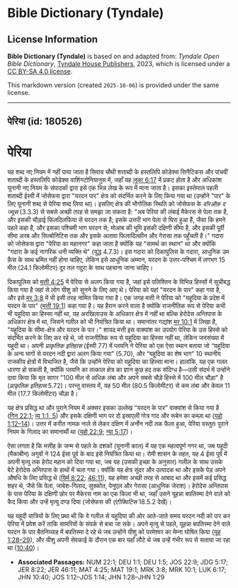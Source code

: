 # Bible Dictionary (Tyndale)

## License Information

**Bible Dictionary (Tyndale)** is based on and adapted from: _Tyndale Open Bible Dictionary_, [Tyndale House Publishers](https://tyndaleopenresources.com/), 2023, which is licensed under a [CC BY-SA 4.0 license](https://creativecommons.org/licenses/by-sa/4.0/legalcode.en).

This markdown version (created `2025-10-06`) is provided under the same license.



--------------------------------

## पेरिया (id: 180526)

पेरिया
======

यह शब्द नए नियम में नहीं पाया जाता है सिवाय चौथी शताब्दी के हस्तलिपि कोडेक्स सिनैटिकस और पांचवीं शताब्दी के हस्तलिपि कोडेक्स वाशिंगटोनियानुस में, जहाँ यह [लूका 6:17](https://ref.ly/Luke6:17) में प्रकट होता है और अधिकांश यूनानी नए नियम के संपादकों द्वारा इसे एक भिन्न लेख के रूप में माना जाता है। इसका इस्तेमाल पहली शताब्दी ईस्वी में जोसेफस द्वारा "यरदन पार" क्षेत्र को संदर्भित करने के लिए किया गया था (उन्होंने "पार" के लिए यूनानी शब्द से पेरिया शब्द लिया था)। इसलिए क्षेत्र की भौगोलिक स्थिति को जोसेफस के *वॉरऑफ़ द ज्यूस*  (3\.3\.3\) से सबसे अच्छी तरह से समझा जा सकता है: "अब पेरिया की लंबाई मैकेरस से पेला तक है, और इसकी चौड़ाई फिलदिलफिया से यरदन तक है; इसके उत्तरी भाग पेला से घिरा हुआ हैं, जैसा कि हमने पहले कहा है, और इसका पश्चिमी भाग यरदन से; मोआब की भूमि इसकी दक्षिणी सीमा है, और इसकी पूर्वी सीमा अरब और सिल्बोनिटिस तक और इसके अलावा फिलादिल्फ़ीन और गेरासा तक पहुँचती है।" गदारा को जोसेफस द्वारा "पेरिया का महानगर" कहा जाता है क्योंकि यह "सामर्थ का स्थान" था और क्योंकि "गदारा के कई नागरिक धनी व्यक्ति थे" (युद्ध 4\.7\.3\)। इस गदारा को दिकापुलिस के गदारा, आधुनिक उम क़ैस के साथ भ्रमित नहीं होना चाहिए, लेकिन इसे आधुनिक अम्मान, यरदन के उत्तर\-पश्चिम में लगभग 15 मील (24\.1 किलोमीटर) दूर तल गदुरा के साथ पहचाना जाना चाहिए।

दिकापुलिस को [मत्ती 4:25](https://ref.ly/Matt4:25) में पेरिया से अलग किया गया है, जहां इसे पलिश्तिन के विभिन्न हिस्सों में सूचीबद्ध किया गया है जहां से लोग यीशु को सुनने के लिए आए थे। पेरिया को यहां "यरदन के पार" कहा गया है, और इसे [मर 3:8](https://ref.ly/Mark3:8) में भी इसी तरह नामित किया गया है। एक जगह मत्ती ने पेरिया को "यहूदिया के प्रदेश में यरदन के पार" ([मत्ती 19:1](https://ref.ly/Matt19:1)) कहा गया है। यह हैरान करने वाला है क्योंकि राजनीतिक रूप से पेरिया कभी भी यहूदिया का हिस्सा नहीं था, यह अरखिलाउस के अधिकार क्षेत्र में नहीं था बल्कि हेरोदेस अन्तिपास के अधिकार क्षेत्र में था, जिसने गलील को भी नियंत्रित किया था। समानांतर गद्यांश [मर 10:1](https://ref.ly/Mark10:1) में लिखा है, "यहूदिया के सीमा\-क्षेत्र और यरदन के पार।" शायद मत्ती इस वाक्यांश का उपयोग पेरिया के उस हिस्से को संदर्भित करने के लिए कर रहे थे, जो राजनीतिक रूप से यहूदिया का हिस्सा नहीं था, लेकिन जनसंख्या में यहूदी था। अपनी *प्राकृतिक इतिहास* (ईस्वी 77\) में प्लयनि ने पेरिया को एक ऐसा स्थान बताया जो “यहूदिया के अन्य भागों से यरदन नदी द्वारा अलग किया गया” (5\.70\), और “यहूदिया का शेष भाग” 10 स्थानीय राजकीय क्षेत्रों में विभाजित है, जैसे कि उन्होंने पेरिया को यहूदिया का हिस्सा माना। हालांकि, यह एक गलत धारणा हो सकती है, क्योंकि प्लयनि का तत्काल क्षेत्र का ज्ञान कुछ हद तक संदिग्ध है—उसी संदर्भ में उन्होंने दावा किया कि मृत सागर "100 मील से अधिक लंबा और अपने सबसे चौड़े हिस्से में 100 मील चौड़ा" है (*प्राकृतिक इतिहास* 5\.72\)। परन्तु वास्तव में, यह 50 मील (80\.5 किलोमीटर) से कम लंबा और केवल 11 मील (17\.7 किलोमीटर) चौड़ा है।

यह क्षेत्र प्रसिद्ध था और पुराने नियम में अक्सर इसका उल्लेख “यरदन के पार” वाक्यांश से किया गया है ([गिन 22:1](https://ref.ly/Num22:1); [व्य 1:1, 5](https://ref.ly/Deut1:1)) और इसके दक्षिणी भाग पर दो इस्राएली गोत्र गाद और रूबेन का कब्ज़ा था ([यहो 1:12–14](https://ref.ly/Josh1:12-Josh1:14))। उत्तर में करीत नामक नाले से लेकर दक्षिण में अर्नोन नदी तक फैला हुआ, पेरिया वस्तुतः पुराने नियम के गिलाद का समानार्थी था ([यहो 22:9](https://ref.ly/Josh22:9); [न्या 5:17](https://ref.ly/Judg5:17))।

ऐसा लगता है कि मसीह के जन्म से पहले के दशकों (यूनानी काल) में यह एक महत्वपूर्ण नगर था, जब यहूदी (मैकाबीन) अगुवों ने 124 ईसा पूर्व के बाद इसे नियंत्रित किया था। रोमी शासन के तहत, यह 4 ईसा पूर्व में अपनी मृत्यु तक हेरोद महान को दिया गया था, जब यह (उसकी इच्छा के अनुसार) गलील के साथ उसके बेटे हेरोदेस अन्तिपास के हाथों में चला गया। क्योंकि यह क्षेत्र सुंदर और उत्पादक था और इसके पेड़ अपने औषधि के लिए प्रसिद्ध थे ([यिर्म 8:22](https://ref.ly/Jer8:22); [46:11](https://ref.ly/Jer46:11)), यह हमेशा अच्छी तरह से आबाद था और इसमें कई प्रसिद्ध शहर थे, जैसे कि पेला, जाबेश\-गिलाद, सुक्कोत, पेनुएल और गेरासा (आधुनिक जेराश)। हेरोदेस अन्तिपास के पास पेरिया के दक्षिणी छोर पर मैकेरस नाम का एक किला भी था, जहाँ उसने यूहन्ना बपतिस्मा देने वाले को कैद किया और उन्हें मृत्यु दण्ड दिया (जोसेफस की *एंटीक्विटिस* 18\.5\.2 देखें)।

यह यहूदी यात्रियों के लिए प्रथा थी कि वे गलील से यहूदिया की ओर आते\-जाते समय यरदन नदी को पार कर पेरिया में प्रवेश करें ताकि सामरियों के संपर्क से बचा जा सके। अपने मृत्यु से पहले, यूहन्ना बपतिस्मा देने वाले यरदन के पार बैतनिय्याह में बपतिस्मा दे रहे थे जब उन्होंने यीशु को परमेश्वर का मेम्ना घोषित किया ([यूह 1:28–29](https://ref.ly/John1:28-John1:29)), और यीशु अपनी सेवकाई के दौरान एक बार यहाँ लौटे थे जब उन्हें गंभीर रूप से सताया जा रहा था ([10:40](https://ref.ly/John10:40))।

* **Associated Passages:** NUM 22:1; DEU 1:1; DEU 1:5; JOS 22:9; JDG 5:17; JER 8:22; JER 46:11; MAT 4:25; MAT 19:1; MRK 3:8; MRK 10:1; LUK 6:17; JHN 10:40; JOS 1:12–JOS 1:14; JHN 1:28–JHN 1:29

